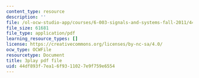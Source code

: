 ```yaml
---
content_type: resource
description: ''
file: /ol-ocw-studio-app/courses/6-003-signals-and-systems-fall-2011/44df893f7ea16f9311027e9f759e6554_gwa-Rh0u6bs.pdf
file_size: 61681
file_type: application/pdf
learning_resource_types: []
license: https://creativecommons.org/licenses/by-nc-sa/4.0/
ocw_type: OCWFile
resourcetype: Document
title: 3play pdf file
uid: 44df893f-7ea1-6f93-1102-7e9f759e6554
---
```


